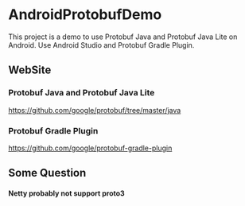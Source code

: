 # AndroidProtobufDemo
This project is a demo to use Protobuf Java and Protobuf Java Lite on Android.
Use Android Studio and Protobuf Gradle Plugin.

## WebSite
### Protobuf Java and Protobuf Java Lite
https://github.com/google/protobuf/tree/master/java
### Protobuf Gradle Plugin
https://github.com/google/protobuf-gradle-plugin



## Some Question
#### Netty probably not support proto3
